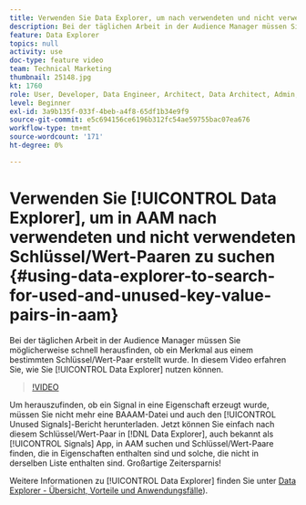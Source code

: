 ```yaml
---
title: Verwenden Sie Data Explorer, um nach verwendeten und nicht verwendeten Schlüssel/Wert-Paaren zu suchen
description: Bei der täglichen Arbeit in der Audience Manager müssen Sie möglicherweise schnell herausfinden, ob ein Merkmal aus einem bestimmten Schlüssel/Wert-Paar erstellt wurde. In diesem Video erfahren Sie, wie Sie das mit Data Explorer herausfinden.
feature: Data Explorer
topics: null
activity: use
doc-type: feature video
team: Technical Marketing
thumbnail: 25148.jpg
kt: 1760
role: User, Developer, Data Engineer, Architect, Data Architect, Admin, Leader
level: Beginner
exl-id: 3a9b135f-033f-4beb-a4f8-65df1b34e9f9
source-git-commit: e5c694156ce6196b312fc54ae59755bac07ea676
workflow-type: tm+mt
source-wordcount: '171'
ht-degree: 0%

---
```


# Verwenden Sie [!UICONTROL Data Explorer], um in AAM nach verwendeten und nicht verwendeten Schlüssel/Wert-Paaren zu suchen {#using-data-explorer-to-search-for-used-and-unused-key-value-pairs-in-aam}

Bei der täglichen Arbeit in der Audience Manager müssen Sie möglicherweise schnell herausfinden, ob ein Merkmal aus einem bestimmten Schlüssel/Wert-Paar erstellt wurde. In diesem Video erfahren Sie, wie Sie [!UICONTROL Data Explorer] nutzen können.

>[!VIDEO](https://video.tv.adobe.com/v/330358/?quality=12&captions=ger)

Um herauszufinden, ob ein Signal in eine Eigenschaft erzeugt wurde, müssen Sie nicht mehr eine BAAAM-Datei und auch den [!UICONTROL Unused Signals]-Bericht herunterladen. Jetzt können Sie einfach nach diesem Schlüssel/Wert-Paar in [!DNL Data Explorer], auch bekannt als [!UICONTROL Signals] App, in AAM suchen und Schlüssel/Wert-Paare finden, die in Eigenschaften enthalten sind und solche, die nicht in derselben Liste enthalten sind. Großartige Zeitersparnis!

Weitere Informationen zu [!UICONTROL Data Explorer] finden Sie unter [Data Explorer - Übersicht, Vorteile und Anwendungsfälle](https://experienceleague.adobe.com/docs/audience-manager/user-guide/features/data-explorer/data-explorer-overview.html?lang=de)).
